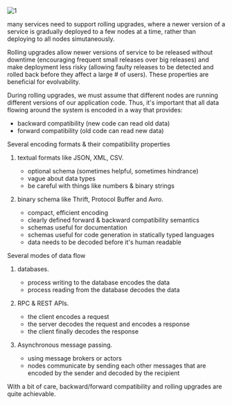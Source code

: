 ![1](https://www.safaribooksonline.com/library/view/designing-data-intensive-applications/9781491903063/assets/ch04-map-ebook.png)

many services need to support rolling upgrades, where a newer version of a service is gradually deployed to a few nodes at a time, rather than deploying to all nodes simutaneously.

Rolling upgrades allow newer versions of service to be released without downtime (encouraging frequent small releases over big releases) and make deployment less risky (allowing faulty releases to be detected and rolled back before they affect a large # of users). These properties are beneficial for evolvability.

During rolling upgrades, we must assume that different nodes are running different versions of our application code. Thus, it's important that all data flowing around the system is encoded in a way that provides:

- backward compatibility (new code can read old data)
- forward compatibility (old code can read new data)

Several encoding formats & their compatibility properties

1. textual formats like JSON, XML, CSV.
    - optional schema (sometimes helpful, sometimes hindrance)
    - vague about data types
    - be careful with things like numbers & binary strings

2. binary schema like Thrift, Protocol Buffer and Avro.
    - compact, efficient encoding
    - clearly defined forward & backward compatibility semantics
    - schemas useful for documentation
    - schemas useful for code generation in statically typed languages
    - data needs to be decoded before it's human readable

Several modes of data flow

1. databases.
    - process writing to the database encodes the data
    - process reading from the database decodes the data

2. RPC & REST APIs.
    - the client encodes a request
    - the server decodes the request and encodes a response
    - the client finally decodes the response

3. Asynchronous message passing.
    - using message brokers or actors
    - nodes communicate by sending each other messages that are encoded by the sender and decoded by the recipient

With a bit of care, backward/forward compatibility and rolling upgrades are quite achievable.
